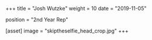 +++
title = "Josh Wutzke"
weight = 10
date = "2019-11-05"

position = "2nd Year Rep"

[asset]
    image = "skiptheselfie_head_crop.jpg"
+++
